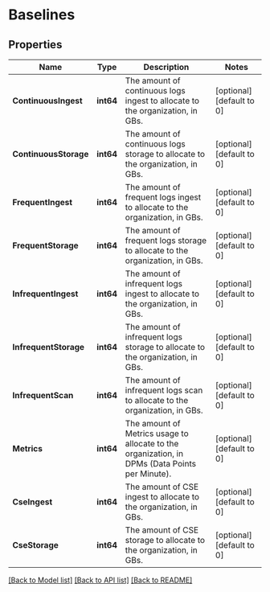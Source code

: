 # Baselines

## Properties
Name | Type | Description | Notes
------------ | ------------- | ------------- | -------------
**ContinuousIngest** | **int64** | The amount of continuous logs ingest to allocate to the organization, in GBs. | [optional] [default to 0]
**ContinuousStorage** | **int64** | The amount of continuous logs storage to allocate to the organization, in GBs. | [optional] [default to 0]
**FrequentIngest** | **int64** | The amount of frequent logs ingest to allocate to the organization, in GBs. | [optional] [default to 0]
**FrequentStorage** | **int64** | The amount of frequent logs storage to allocate to the organization, in GBs. | [optional] [default to 0]
**InfrequentIngest** | **int64** | The amount of infrequent logs ingest to allocate to the organization, in GBs. | [optional] [default to 0]
**InfrequentStorage** | **int64** | The amount of infrequent logs storage to allocate to the organization, in GBs. | [optional] [default to 0]
**InfrequentScan** | **int64** | The amount of infrequent logs scan to allocate to the organization, in GBs. | [optional] [default to 0]
**Metrics** | **int64** | The amount of Metrics usage to allocate to the organization, in DPMs (Data Points per Minute). | [optional] [default to 0]
**CseIngest** | **int64** | The amount of CSE ingest to allocate to the organization, in GBs. | [optional] [default to 0]
**CseStorage** | **int64** | The amount of CSE storage to allocate to the organization, in GBs. | [optional] [default to 0]

[[Back to Model list]](../README.md#documentation-for-models) [[Back to API list]](../README.md#documentation-for-api-endpoints) [[Back to README]](../README.md)

